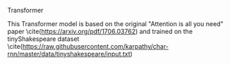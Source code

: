 Transformer

This Transformer model is based on the original "Attention is all you need" paper \cite(https://arxiv.org/pdf/1706.03762) and trained on the tinyShakespeare dataset \cite(https://raw.githubusercontent.com/karpathy/char-rnn/master/data/tinyshakespeare/input.txt)


